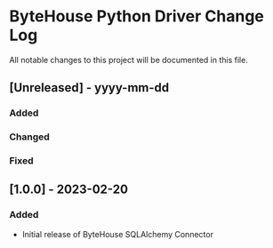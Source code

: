 # ByteHouse Python Driver Change Log
All notable changes to this project will be documented in this file.

## [Unreleased] - yyyy-mm-dd

### Added

### Changed

### Fixed

## [1.0.0] - 2023-02-20

### Added
- Initial release of ByteHouse SQLAlchemy Connector
